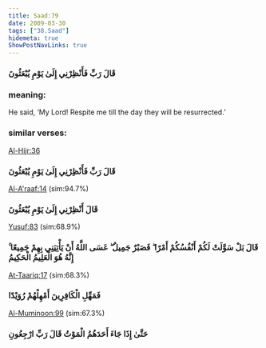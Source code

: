 ```yaml
---
title: Saad:79
date: 2009-03-30
tags: ["38.Saad"]
hidemeta: true 
ShowPostNavLinks: true 
---
```

### قَالَ رَبِّ فَأَنْظِرْنِي إِلَىٰ يَوْمِ يُبْعَثُونَ
### meaning: 
He said, ‘My Lord! Respite me till the day they will be resurrected.’
### similar verses: 

[Al-Hijr:36](/15/36)

### قَالَ رَبِّ فَأَنْظِرْنِي إِلَىٰ يَوْمِ يُبْعَثُونَ

[Al-A'raaf:14](/7/14) (sim:94.7%)

### قَالَ أَنْظِرْنِي إِلَىٰ يَوْمِ يُبْعَثُونَ

[Yusuf:83](/12/83) (sim:68.9%)

### قَالَ بَلْ سَوَّلَتْ لَكُمْ أَنْفُسُكُمْ أَمْرًا ۖ فَصَبْرٌ جَمِيلٌ ۖ عَسَى اللَّهُ أَنْ يَأْتِيَنِي بِهِمْ جَمِيعًا ۚ إِنَّهُ هُوَ الْعَلِيمُ الْحَكِيمُ

[At-Taariq:17](/86/17) (sim:68.3%)

### فَمَهِّلِ الْكَافِرِينَ أَمْهِلْهُمْ رُوَيْدًا

[Al-Muminoon:99](/23/99) (sim:67.3%)

### حَتَّىٰ إِذَا جَاءَ أَحَدَهُمُ الْمَوْتُ قَالَ رَبِّ ارْجِعُونِ
